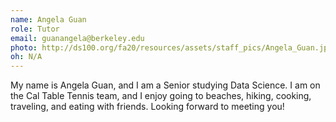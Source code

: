 ```yaml
---
name: Angela Guan
role: Tutor
email: guanangela@berkeley.edu
photo: http://ds100.org/fa20/resources/assets/staff_pics/Angela_Guan.jpg
oh: N/A
---
```


My name is Angela Guan, and I am a Senior studying Data Science. I am on the Cal Table Tennis team, and I enjoy going to beaches, hiking, cooking, traveling, and eating with friends. Looking forward to meeting you!
